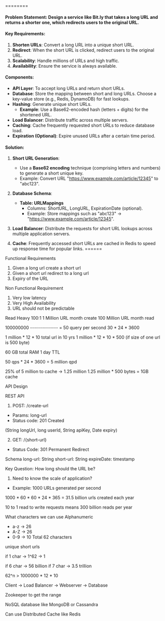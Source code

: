 ========
#### **Problem Statement**: Design a service like Bit.ly that takes a long URL and returns a shorter one, which redirects users to the original URL.

#### **Key Requirements**:
1. **Shorten URLs**: Convert a long URL into a unique short URL.
2. **Redirect**: When the short URL is clicked, redirect users to the original URL.
3. **Scalability**: Handle millions of URLs and high traffic.
4. **Availability**: Ensure the service is always available.

#### **Components**:
- **API Layer**: To accept long URLs and return short URLs.
- **Database**: Store the mapping between short and long URLs. Choose a key-value store (e.g., Redis, DynamoDB) for fast lookups.
- **Hashing**: Generate unique short URLs.
  - **Example**: Use a Base62-encoded hash (letters + digits) for the shortened URL.
- **Load Balancer**: Distribute traffic across multiple servers.
- **Caching**: Cache frequently requested short URLs to reduce database load.
- **Expiration (Optional)**: Expire unused URLs after a certain time period.

#### **Solution**:
1. **Short URL Generation**:
   - Use a **Base62 encoding** technique (comprising letters and numbers) to generate a short unique key.
   - Example: Convert URL "https://www.example.com/article/12345" to "abc123".

2. **Database Schema**:
   - **Table: URLMappings**
     - Columns: ShortURL, LongURL, ExpirationDate (optional).
     - Example: Store mappings such as "abc123" -> "https://www.example.com/article/12345".

3. **Load Balancer**: Distribute the requests for short URL lookups across multiple application servers.

4. **Cache**: Frequently accessed short URLs are cached in Redis to speed up response time for popular links.
======

Functional Requirements

1. Given a long url create a short url
2. Given a short url redirect to a long url
3. Expiry of the URL

Non Functional Requirement
1. Very low latency
2. Very High Availability
3. URL should not be predictable

Read Heavy
100:1
1 Million URL month create
100 Million URL month read

100000000
--------------  = 50 query per second
30 * 24 * 3600

1 million * 12 * 10
total url in 10 yrs
1 million * 12 * 10 * 500 (if size of one url is 500 byte)

60 GB total
RAM 1 day TTL

50 qps * 24 * 3600 = 5 million qpd

25% of 5 million to cache -> 1.25 million 
1.25 million * 500 bytes = 1GB cache

API Design

REST API
1. POST: /create-url
  * Params: long-url
  * Status code: 201 Created

(String longUrl, long userId, String apiKey, Date expiry)


2. GET: /{short-url}
  * Status Code: 301 Permanent Redirect

Schema 
long-url: String
short-url: String
expireDate: timestamp


Key Question: How long should the URL be?
1. Need to know the scale of application?
* Example: 1000 URLs generated per second

1000 * 60 * 60 * 24 * 365  = 31.5 billion urls created each year

10 to 1 read to write requests means 300 billion reads per year

What characters we can use
Alphanumeric
* a-z -> 26
* A-Z -> 26
* 0-9 -> 10
Total 62 characters

unique short urls

if 1 char  -> 1^62 -> 1


if 6 char -> 56 billion
if 7 char -> 3.5 trillion

62^n > 1000000 * 12 * 10


Client -> Load Balancer -> Webserver -> Database

Zookeeper to get the range

NoSQL database like MongoDB or Cassandra

Can use Distributed Cache like Redis

